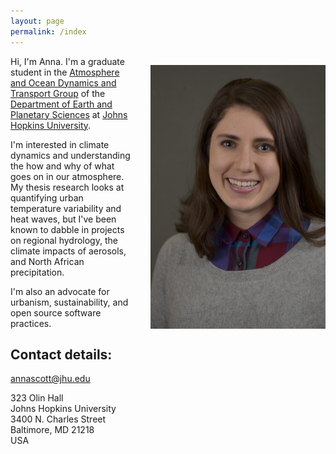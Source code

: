 ```yaml
---
layout: page
permalink: /index
---
```


<img src="Anna.jpg" width="280" style="float:right; margin: 1em 0 4em 2em;"
title="This is what I look like irl."/>

Hi, I'm Anna. I'm a graduate student in the [Atmosphere and Ocean Dynamics
and Transport Group](http://sites.krieger.jhu.edu/waugh/) of the [Department of
Earth and Planetary Sciences](http://eps.jhu.edu/) at [Johns Hopkins
University](http://jhu.edu/).

I'm interested in climate dynamics and understanding the how and why of what goes on in our atmosphere. My thesis research looks at quantifying urban temperature variability and heat waves, but I've been known to dabble in projects on regional hydrology, the climate impacts of aerosols, and North African precipitation.

I'm also an advocate for urbanism, sustainability, and open source software practices. 

## Contact details:

<annascott@jhu.edu>

323 Olin Hall  
Johns Hopkins University  
3400 N. Charles Street  
Baltimore, MD
21218  
USA
